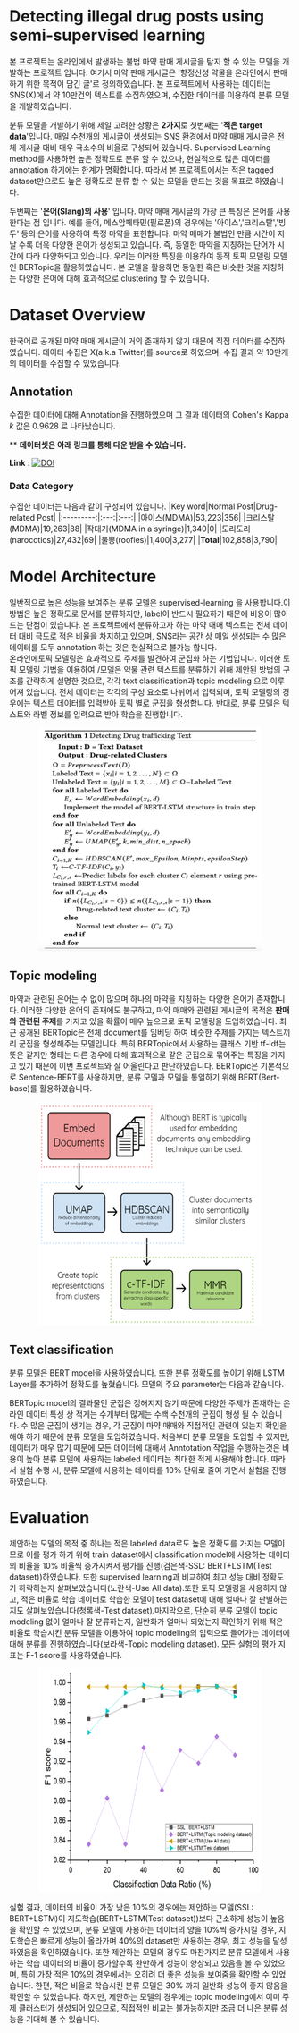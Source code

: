 # Detecting illegal drug posts using semi-supervised learning

본 프로젝트는 온라인에서 발생하는 불법 마약 판매 게시글을 탐지 할 수 있는 모델을 개발하는 프로젝트 입니다. 여기서 마약 판매 게시글은 '향정신성 약물을 온라인에서 판매하기 위한 목적이 담긴 글'로 정의하였습니다. 본 프로젝트에서 사용하는 데이터는 SNS(X)에서 약 10만건의 텍스트를 수집하였으며, 수집한 데이터를 이용하여 분류 모델을 개발하였습니다.  

분류 모델을 개발하기 위해 제일 고려한 상황은 **2가지**로 첫번째는 '**적은 target data**'입니다. 매일 수천개의 게시글이 생성되는 SNS 환경에서 마약 매매 게시글은 전체 게시글 대비 매우 극소수의 비율로 구성되어 있습니다. Supervised Learning method를 사용하면 높은 정확도로 분류 할 수 있으나, 현실적으로 많은 데이터를 annotation 하기에는 한계가 명확합니다. 따라서 본 프로젝트에서는 적은 tagged dataset만으로도 높은 정확도로 분류 할 수 있는 모델을 만드는 것을 목표로 하였습니다. 

두번째는 '**은어(Slang)의 사용**' 입니다. 마약 매매 게시글의 가장 큰 특징은 은어를 사용한다는 점 입니다. 예를 들어, 메스암페타민(필로폰)의 경우에는 '아이스','크리스탈','빙두' 등의 은어를 사용하여 특정 마약을 표현합니다. 마약 매매가 불법인 만큼 시간이 지날 수록 더욱 다양한 은어가 생성되고 있습니다. 즉, 동일한 마약을 지칭하는 단어가 시간에 따라 다양화되고 있습니다. 우리는 이러한 특징을 이용하여 동적 토픽 모델링 모델인 BERTopic을 활용하였습니다. 본 모델을 활용하면 동일한 혹은 비슷한 것을 지칭하는 다양한 은어에 대해 효과적으로 clustering 할 수 있습니다.

# Dataset Overview
한국어로 공개된 마약 매매 게시글이 거의 존재하지 않기 때문에 직접 데이터를 수집하였습니다. 데이터 수집은 X(a.k.a Twitter)를 source로 하였으며, 수집 결과 약 10만개의 데이터를 수집할 수 있었습니다.

## Annotation
수집한 데이터에 대해 Annotation을 진행하였으며 그 결과 데이터의 Cohen's Kappa $k$ 값은 0.9628 로 나타났습니다.

** **데이터셋은 아래 링크를 통해 다운 받을 수 있습니다.**  

**Link** : [![DOI](https://zenodo.org/badge/DOI/10.5281/zenodo.11311992.svg)](https://doi.org/10.5281/zenodo.11311992)

### Data Category

수집한 데이터는 다음과 같이 구성되어 있습니다.
|Key word|Normal Post|Drug-related Post|
|:---------:|:---:|:---:|
|아이스(MDMA)|53,223|356|
|크리스탈(MDMA)|19,263|88|
|작대기(MDMA in a syringe)|1,340|0|
|도리도리(narocotics)|27,432|69|
|물뽕(roofies)|1,400|3,277|
|**Total**|102,858|3,790|

# Model Architecture

일반적으로 높은 성능을 보여주는 분류 모델은 supervised-learning 을 사용합니다.이 방법은 높은 정확도로 문서를 분류하지만, label이 반드시 필요하기 때문에 비용이 많이 드는 단점이 있습니다. 본 프로젝트에서 분류하고자 하는 마약 매매 텍스트는 전체 데이터 대비 극도로 적은 비율을 차지하고 있으며, SNS라는 공간 상 매일 생성되는 수 많은 데이터를 모두 annotation 하는 것은 현실적으로 불가능 합니다.  
온라인에토픽 모델링은 효과적으로 주제를 발견하여 군집화 하는 기법입니다. 이러한 토픽 모델링 기법을 이용하여  /모델은 약물 관련 텍스트를 분류하기 위해 제안된 방법의 구조를 간략하게 설명한 것으로, 각각 text classification과 topic modeling 으로 이루어져 있습니다. 전체 데이터는 각각의 구성 요소로 나뉘어서 입력되며, 토픽 모델링의 경우에는 텍스트 데이터를 입력받아 토픽 별로 군집을 형성합니다. 반대로, 분류 모델은 텍스트와 라벨 정보를 입력으로 받아 학습을 진행합니다.

<center><img src = './image/model_pesudo_code.png' width = '400' height = '400' ></center>

## Topic modeling

마약과 관련된 은어는 수 없이 많으며 하나의 마약을 지칭하는 다양한 은어가 존재합니다. 이러한 다양한 은어의 존재에도 불구하고, 마약 매매와 관련된 게시글의 목적은 
**판매와 관련된 주제**를 가지고 있을 확률이 매우 높으므로 토픽 모델링을 도입하였습니다. 최근 공개된 BERTopic은 전체 document를 임베딩 하여 비슷한 주제를
가지는 텍스트끼리 군집을 형성해주는 모델입니다. 특히 BERTopic에서 사용하는 클래스 기반 tf-idf는 뜻은 같지만 형태는 다른 경우에 대해 효과적으로 같은 군집으로
묶어주는 특징을 가지고 있기 때문에 이번 프로젝트와 잘 어울린다고 판단하였습니다. BERTopic은 기본적으로 Sentence-BERT를 사용하지만, 분류 모델과 모델을 통일하기
위해 BERT(Bert-base)를 활용하였습니다.

<center><img src = './image/BERTopic Architecture.png' width = '400' height = '400' ></center>

## Text classification

분류 모델은 BERT model을 사용하였습니다. 또한 분류 정확도를 높이기 위해 LSTM Layer를 추가하여 정확도를 높혔습니다. 모델의 주요 parameter는 다음과 같습니다.

BERTopic model의 결과물인 군집은 정해지지 않기 때문에 다양한 주제가 존재하는 온라인 데이터 특성 상 적게는 수개부터 많게는 수백 수천개의 군집이 형성 될 수 있습니다.
 수 많은 군집이 생기는 경우, 각 군집이 마약 매매와 직접적인 관련이 있는지 확인을 해야 하기 때문에 분류 모델을 도입하였습니다. 처음부터 분류 모델을 도입할 수 있지만,
 데이터가 매우 많기 때문에 모든 데이터에 대해서 Anntotation 작업을 수행하는것은 비용이 높아 분류 모델에 사용하는 labeled 데이터는 최대한 적게 사용해야 합니다.
따라서 실험 수행 시, 분류 모델에 사용하는 데이터를 10% 단위로 줄여 가면서 실험을 진행하였습니다.

# Evaluation

제안하는 모델의 목적 중 하나는 적은 labeled data로도 높은 정확도를 가지는 모델이므로 이를 평가 하기 위해 train dataset에서 classification model에 사용하는 데이터의 비율을 10% 비율씩 증가시켜서 평가를 진행(검은색-SSL: BERT+LSTM(Test dataset))하였습니다. 또한 supervised learning과 비교하여 최고 성능 대비 정확도가 하락하는지 살펴보았습니다(노란색-Use All data).또한 토픽 모델링을 사용하지 않고, 적은 비율로 학습 데이터로 학습한 모델이 test dataset에 대해 얼마나 잘 판별하는지도 살펴보았습니다(청록색-Test dataset).마지막으로, 단순히 분류 모델이 topic modeling 없이 얼마나 잘 분류하는지, 일반화가 얼마나 되었는지 확인하기 위해 적은 비율로 학습시킨 분류 모델을 이용하여 topic modeling의 입력으로 들어가는 데이터에 대해 분류를 진행하였습니다(보라색-Topic modeling dataset). 모든 실험의 평가 지표는 F-1 score를 사용하였습니다.

<center><img src = './image/confusion matrix.png' width = '400' height = '400' ></center>
  


실험 결과, 데이터의 비율이 가장 낮은 10%의 경우에는 제안하는 모델(SSL: BERT+LSTM)이 지도학습(BERT+LSTM(Test dataset))보다 근소하게 성능이 높음을 확인할 수 있었으며, 분류 모델에 사용하는 데이터의 양을 10%씩 증가시킬 경우, 지도학습은 빠르게 성능이 올라가며 40%의 dataset만 사용하는 경우, 최고 성능을 달성하였음을 확인하였습니다. 또한 제안하는 모델의 경우도 마찬가지로 분류 모델에서 사용하는 학습 데이터의 비율이 증가할수록 완만하게 성능이 향상되고 있음을 볼 수 있었으며, 특히 가장 적은 10%의 경우에서는 오히려 더 좋은 성능을 보여줌을 확인할 수 있었습니다. 한편, 적은 비율로 학습시킨 분류 모델은 30% 까지 일반화 성능이 좋지 않음을 확인할 수 있었습니다. 하지만, 제안하는 모델의 경우에는 topic modeling에서 이미 주제 클러스터가 생성되어 있으므로, 직접적인 비교는 불가능하지만 조금 더 나은 분류 성능을 기대해 볼 수 있습니다.
